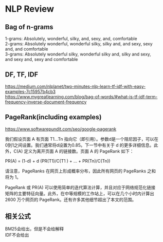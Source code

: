 NLP Review
=================
Bag of n-grams
--------
1-grams: Absolutely, wonderful, silky, and, sexy, and, comfortable  
2-grams: Absolutely wonderful, wonderful silky, silky and, and sexy, sexy and, and comfortable  
3-grams: Absolutely wonderful silky, wonderful silky and, silky and sexy, and sexy and, sexy and comfortable


DF, TF, IDF
---------------
https://medium.com/nlplanet/two-minutes-nlp-learn-tf-idf-with-easy-examples-7c15957b4cb3  
https://www.mygreatlearning.com/blog/bag-of-words/#what-is-tf-idf-term-frequency-inverse-document-frequency

PageRank(including examples)  
---------------
https://www.softwarepundit.com/seo/google-pagerank

我们假设页面 A 有页面 T1...Tn 指向它（即引用​​）。参数d是一个阻尼因子，可以在0到1之间设置。我们通常将d设置为0.85。下一节中有关于 d 的更多详细信息。此外，C(A) 定义为离开页面 A 的链接数。页面 A 的 PageRank 如下：

PR(A) = (1-d) + d (PR(T1)/C(T1 ) + ... + PR(Tn)/C(Tn))

请注意，PageRanks 在网页上形成概率分布，因此所有网页的 PageRanks 之和将为 1。

PageRank 或 PR(A) 可以使用简单的迭代算法计算，并且对应于网络规范化链接矩阵的主要特征向量。此外，在中等规模的工作站上，可以在几个小时内计算出 2600 万个网页的 PageRank。还有许多其他细节超出了本文的范围。

相关公式
---------
BM25会给出，但是不会给解释  
IDF不会给出
